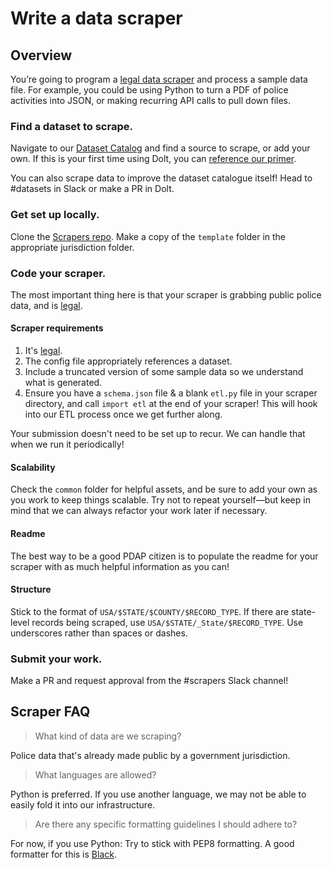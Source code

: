 # Write a data scraper

## Overview

You’re going to program a [legal data scraper](https://docs.pdap.io/meta/legal/legal-data-scraping) and process a sample data file. For example, you could be using Python to turn a PDF of police activities into JSON, or making recurring API calls to pull down files.

### Find a dataset to scrape.

Navigate to our [Dataset Catalog](https://www.dolthub.com/repositories/pdap/datasets) and find a source to scrape, or add your own. If this is your first time using Dolt, you can [reference our primer](../data-storage/dolthub.md).

You can also scrape data to improve the dataset catalogue itself! Head to #datasets in Slack or make a PR in Dolt.

### Get set up locally.

Clone the [Scrapers repo](https://github.com/Police-Data-Accessibility-Project/Scrapers). Make a copy of the `template` folder in the appropriate jurisdiction folder.

### Code your scraper.

The most important thing here is that your scraper is grabbing public police data, and is [legal](https://docs.pdap.io/meta/legal/legal-data-scraping).

#### Scraper requirements

1. It's [legal](https://docs.pdap.io/meta/legal/legal-data-scraping).
2. The config file appropriately references a dataset.
3. Include a truncated version of some sample data so we understand what is generated.
4. Ensure you have a `schema.json` file & a blank `etl.py` file in your scraper directory, and call `import etl` at the end of your scraper! This will hook into our ETL process once we get further along.

Your submission doesn't need to be set up to recur. We can handle that when we run it periodically!

#### Scalability

Check the `common` folder for helpful assets, and be sure to add your own as you work to keep things scalable. Try not to repeat yourself—but keep in mind that we can always refactor your work later if necessary.

#### Readme

The best way to be a good PDAP citizen is to populate the readme for your scraper with as much helpful information as you can!

#### Structure

Stick to the format of `USA/$STATE/$COUNTY/$RECORD_TYPE`. If there are state-level records being scraped, use `USA/$STATE/_State/$RECORD_TYPE`. Use underscores rather than spaces or dashes.

### Submit your work.

Make a PR and request approval from the \#scrapers Slack channel!

## Scraper FAQ

> What kind of data are we scraping?

Police data that's already made public by a government jurisdiction.

> What languages are allowed?

Python is preferred. If you use another language, we may not be able to easily fold it into our infrastructure.

> Are there any specific formatting guidelines I should adhere to?

For now, if you use Python: Try to stick with PEP8 formatting. A good formatter for this is [Black](https://github.com/psf/black).

